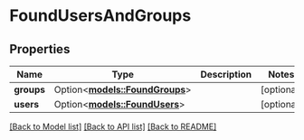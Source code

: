 # FoundUsersAndGroups

## Properties

Name | Type | Description | Notes
------------ | ------------- | ------------- | -------------
**groups** | Option<[**models::FoundGroups**](FoundGroups.md)> |  | [optional]
**users** | Option<[**models::FoundUsers**](FoundUsers.md)> |  | [optional]

[[Back to Model list]](../README.md#documentation-for-models) [[Back to API list]](../README.md#documentation-for-api-endpoints) [[Back to README]](../README.md)



